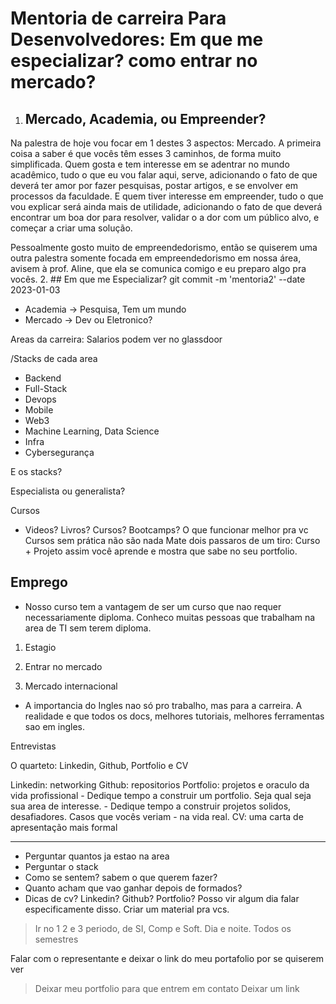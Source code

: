 # Mentoria de carreira Para Desenvolvedores: Em que me especializar? como entrar no mercado?

1. ## Mercado, Academia, ou Empreender?

Na palestra de hoje vou focar em 1 destes 3 aspectos: Mercado. A primeira coisa a saber é que vocês têm esses 3 caminhos, de forma muito simplificada. Quem gosta e tem interesse em se adentrar no mundo acadêmico, tudo o que eu vou falar aqui, serve, adicionando o fato de que deverá ter amor por fazer pesquisas, postar artigos, e se envolver em processos da faculdade. E quem tiver interesse em empreender, tudo o que vou explicar será ainda mais de utilidade, adicionando o fato de que deverá encontrar um boa dor para resolver, validar o a dor com um público alvo, e começar a criar uma solução.

Pessoalmente gosto muito de empreendedorismo, então se quiserem uma outra palestra somente focada em empreendedorismo em nossa área, avisem à prof. Aline, que ela se comunica comigo e eu preparo algo pra vocês.
2. ## Em que me Especializar?
git commit -m 'mentoria2' --date 2023-01-03

- Academia -> Pesquisa, Tem um mundo
- Mercado -> Dev ou Eletronico?

Areas da carreira:
Salarios podem ver no glassdoor

/Stacks de cada area
- Backend
- Full-Stack
- Devops
- Mobile
- Web3
- Machine Learning, Data Science
- Infra
- Cybersegurança

E os stacks?

Especialista ou generalista?

Cursos
- Videos? Livros? Cursos? Bootcamps?
O que funcionar melhor pra vc
Cursos sem prática não são nada
Mate dois passaros de um tiro: Curso + Projeto
assim você aprende e mostra que sabe no seu portfolio.

## Emprego
- Nosso curso tem a vantagem de ser um curso que nao requer necessariamente diploma.
Conheco muitas pessoas que trabalham na area de TI sem terem diploma.

1. Estagio

2. Entrar no mercado

3. Mercado internacional
- A importancia do Ingles nao só pro trabalho, mas para a carreira. A realidade
e que todos os docs, melhores tutoriais, melhores ferramentas sao em ingles.

Entrevistas

O quarteto: Linkedin, Github, Portfolio e CV

Linkedin: networking
Github: repositorios
Portfolio: projetos e oraculo da vida profissional
    - Dedique tempo a construir um portfolio. Seja qual seja sua area de interesse.
    - Dedique tempo a construir projetos solidos, desafiadores. Casos que vocês veriam
    - na vida real.
CV: uma carta de apresentação mais formal

---

- Perguntar quantos ja estao na area
- Perguntar o stack
- Como se sentem? sabem o que querem fazer?
- Quanto acham que vao ganhar depois de formados?
- Dicas de cv? Linkedin? Github? Portfolio? Posso vir algum dia falar especificamente disso. Criar um material pra vcs.

> Ir no 1 2 e 3 periodo, de SI, Comp e Soft. Dia e noite.
> Todos os semestres

Falar com o representante e deixar o link do meu portafolio por se quiserem ver

> Deixar meu portfolio para que entrem em contato
> Deixar um link 
